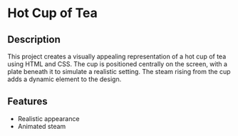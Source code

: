 # Hot Cup of Tea

## Description
This project creates a visually appealing representation of a hot cup of tea using HTML and CSS. The cup is positioned centrally on the screen, with a plate beneath it to simulate a realistic setting. The steam rising from the cup adds a dynamic element to the design.

## Features
- Realistic appearance
- Animated steam
